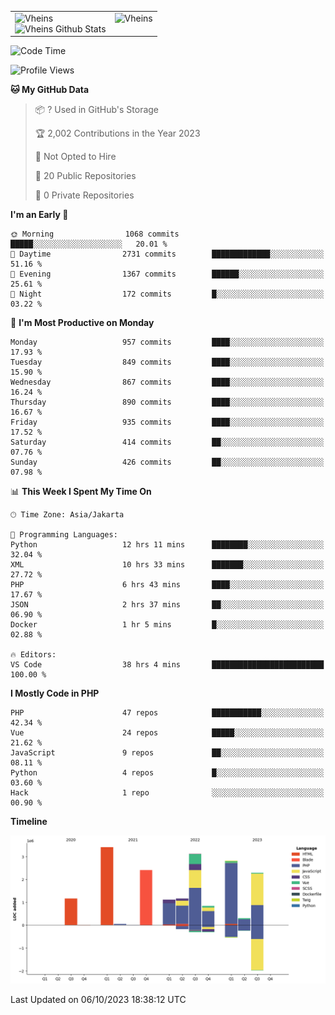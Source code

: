 <table>
  <tr>
    <td valign="top">
      <img src="https://github-readme-streak-stats.herokuapp.com/?user=Vheins&" alt="Vheins" /><br/>
      <img src="https://github-readme-stats.vercel.app/api?username=vheins&count_private=true&show_icons=true" alt="Vheins Github Stats">
    </td>
    <td valign="top">
      <img src="https://github-readme-stats.vercel.app/api/top-langs/?username=Vheins&count_private=true" alt="Vheins" /><br/>
    </td>
  </tr>
</table>

<!--START_SECTION:waka-->
![Code Time](http://img.shields.io/badge/Code%20Time-707%20hrs%2054%20mins-blue)

![Profile Views](http://img.shields.io/badge/Profile%20Views-0-blue)

**🐱 My GitHub Data** 

> 📦 ? Used in GitHub's Storage 
 > 
> 🏆 2,002 Contributions in the Year 2023
 > 
> 🚫 Not Opted to Hire
 > 
> 📜 20 Public Repositories 
 > 
> 🔑 0 Private Repositories 
 > 
**I'm an Early 🐤** 

```text
🌞 Morning                1068 commits        █████░░░░░░░░░░░░░░░░░░░░   20.01 % 
🌆 Daytime                2731 commits        █████████████░░░░░░░░░░░░   51.16 % 
🌃 Evening                1367 commits        ██████░░░░░░░░░░░░░░░░░░░   25.61 % 
🌙 Night                  172 commits         █░░░░░░░░░░░░░░░░░░░░░░░░   03.22 % 
```
📅 **I'm Most Productive on Monday** 

```text
Monday                   957 commits         ████░░░░░░░░░░░░░░░░░░░░░   17.93 % 
Tuesday                  849 commits         ████░░░░░░░░░░░░░░░░░░░░░   15.90 % 
Wednesday                867 commits         ████░░░░░░░░░░░░░░░░░░░░░   16.24 % 
Thursday                 890 commits         ████░░░░░░░░░░░░░░░░░░░░░   16.67 % 
Friday                   935 commits         ████░░░░░░░░░░░░░░░░░░░░░   17.52 % 
Saturday                 414 commits         ██░░░░░░░░░░░░░░░░░░░░░░░   07.76 % 
Sunday                   426 commits         ██░░░░░░░░░░░░░░░░░░░░░░░   07.98 % 
```


📊 **This Week I Spent My Time On** 

```text
🕑︎ Time Zone: Asia/Jakarta

💬 Programming Languages: 
Python                   12 hrs 11 mins      ████████░░░░░░░░░░░░░░░░░   32.04 % 
XML                      10 hrs 33 mins      ███████░░░░░░░░░░░░░░░░░░   27.72 % 
PHP                      6 hrs 43 mins       ████░░░░░░░░░░░░░░░░░░░░░   17.67 % 
JSON                     2 hrs 37 mins       ██░░░░░░░░░░░░░░░░░░░░░░░   06.90 % 
Docker                   1 hr 5 mins         █░░░░░░░░░░░░░░░░░░░░░░░░   02.88 % 

🔥 Editors: 
VS Code                  38 hrs 4 mins       █████████████████████████   100.00 % 
```

**I Mostly Code in PHP** 

```text
PHP                      47 repos            ███████████░░░░░░░░░░░░░░   42.34 % 
Vue                      24 repos            █████░░░░░░░░░░░░░░░░░░░░   21.62 % 
JavaScript               9 repos             ██░░░░░░░░░░░░░░░░░░░░░░░   08.11 % 
Python                   4 repos             █░░░░░░░░░░░░░░░░░░░░░░░░   03.60 % 
Hack                     1 repo              ░░░░░░░░░░░░░░░░░░░░░░░░░   00.90 % 
```



**Timeline**

![Lines of Code chart](https://raw.githubusercontent.com/vheins/vheins/main/assets/bar_graph.png)


 Last Updated on 06/10/2023 18:38:12 UTC
<!--END_SECTION:waka-->
